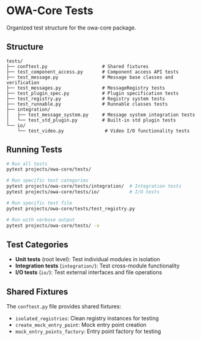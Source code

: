 # OWA-Core Tests

Organized test structure for the owa-core package.

## Structure

```
tests/
├── conftest.py                    # Shared fixtures
├── test_component_access.py       # Component access API tests
├── test_message.py                # Message base classes and verification
├── test_messages.py               # MessageRegistry tests
├── test_plugin_spec.py            # Plugin specification tests
├── test_registry.py               # Registry system tests
├── test_runnable.py               # Runnable classes tests
├── integration/
│   ├── test_message_system.py     # Message system integration tests
│   └── test_std_plugin.py         # Built-in std plugin tests
└── io/
    └── test_video.py               # Video I/O functionality tests
```

## Running Tests

```bash
# Run all tests
pytest projects/owa-core/tests/

# Run specific test categories
pytest projects/owa-core/tests/integration/  # Integration tests
pytest projects/owa-core/tests/io/           # I/O tests

# Run specific test file
pytest projects/owa-core/tests/test_registry.py

# Run with verbose output
pytest projects/owa-core/tests/ -v
```

## Test Categories

- **Unit tests** (root level): Test individual modules in isolation
- **Integration tests** (`integration/`): Test cross-module functionality
- **I/O tests** (`io/`): Test external interfaces and file operations

## Shared Fixtures

The `conftest.py` file provides shared fixtures:
- `isolated_registries`: Clean registry instances for testing
- `create_mock_entry_point`: Mock entry point creation
- `mock_entry_points_factory`: Entry point factory for testing
